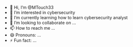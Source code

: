 - 👋 Hi, I’m @MTouch33
- 👀 I’m interested in cybersecurity  
- 🌱 I’m currently learning how to learn cybersecurity analyst
- 💞️ I’m looking to collaborate on ... 
- 📫 How to reach me ...
- 😄 Pronouns: ...
- ⚡ Fun fact: ...

<!---
MTouch33/MTouch33 is a ✨ special ✨ repository because its `README.md` (this file) appears on your GitHub profile.
You can click the Preview link to take a look at your changes.
--->
